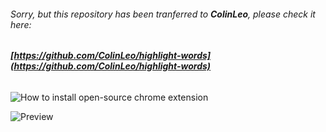 ###### Sorry, but this repository has been tranferred to **ColinLeo**, please check it here:
###### **[https://github.com/ColinLeo/highlight-words](https://github.com/ColinLeo/highlight-words)**

![How to install open-source chrome extension](https://github.com/ColinLeoDGL/highlight-words/blob/dev/res/img/guide_to_install_chrome_extension.gif)


![Preview](https://github.com/ColinLeoDGL/highlight-words/blob/master/res/img/chrome_extension_check_words_preview.gif)
